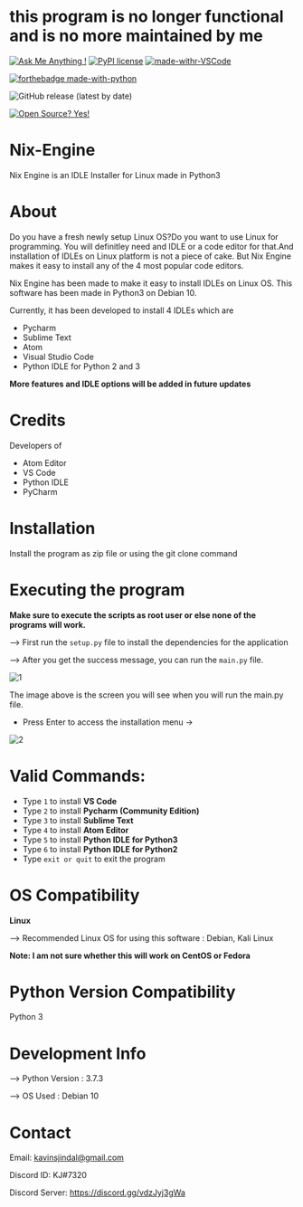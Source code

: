 # this program is no longer functional and is no more maintained by me


[![Ask Me Anything !](https://img.shields.io/badge/Ask%20me-anything-1abc9c.svg)](https://GitHub.com/Naereen/ama)
[![PyPI license](https://img.shields.io/pypi/l/ansicolortags.svg)](https://pypi.python.org/pypi/ansicolortags/)
[![made-withr-VSCode](https://img.shields.io/badge/Made%20for-VSCode-1f425f.svg)](https://code.visualstudio.com/)

[![forthebadge made-with-python](http://ForTheBadge.com/images/badges/made-with-python.svg)](https://www.python.org/)

 ![GitHub release (latest by date)](https://img.shields.io/github/v/release/kavinjindal/Nix-Engine?style=for-the-badge)



[![Open Source? Yes!](https://badgen.net/badge/Open%20Source%20%3F/Yes%21/blue?icon=github)](https://github.com/Naereen/badges/)




# Nix-Engine
Nix Engine is an IDLE Installer for Linux made in Python3

# About

Do you have a fresh newly setup Linux OS?Do you want to use Linux for programming. You will definitley need and IDLE or a code editor for that.And installation of IDLEs on Linux platform is not a piece of cake. But Nix Engine makes it easy to install any of the 4 most popular code editors. 

Nix Engine has been made to make it easy to install IDLEs on Linux OS. This software has been made in Python3 on Debian 10. 

Currently, it has been developed to install 4 IDLEs which are

* Pycharm
* Sublime Text
* Atom
* Visual Studio Code
* Python IDLE for Python 2 and 3

**More features and IDLE options will be added in future updates**

# Credits

Developers of 
* Atom Editor
* VS Code
* Python IDLE
* PyCharm

# Installation

Install the program as zip file or using the git clone command

# Executing the program

**Make sure to execute the scripts as root user or else none of the programs will work.**

--> First run the `setup.py` file to install the dependencies for the application

--> After you get the success message, you can run the `main.py` file.

![1](https://user-images.githubusercontent.com/68228966/113501814-a648c100-9545-11eb-8446-5a060708353e.PNG)

The image above is the screen you will see when you will run the main.py file.

* Press Enter to access the installation menu ->

![2](https://user-images.githubusercontent.com/68228966/113501839-c9737080-9545-11eb-8f2b-293a3a855046.PNG)

# Valid Commands:

* Type `1` to install **VS Code**
* Type `2` to install **Pycharm (Community Edition)**
* Type `3` to install **Sublime Text**
* Type `4` to install **Atom Editor**
* Type `5` to install **Python IDLE for Python3**
* Type `6` to install **Python IDLE for Python2**
* Type `exit or quit` to exit the program

# OS Compatibility

**Linux**

--> Recommended Linux OS for using this software : Debian, Kali Linux

**Note: I am not sure whether this will work on CentOS or Fedora**

# Python Version Compatibility

Python 3

# Development Info

--> Python Version : 3.7.3

--> OS Used : Debian 10

# Contact

Email: kavinsjindal@gmail.com

Discord ID: KJ#7320

Discord Server: https://discord.gg/vdzJyj3gWa












